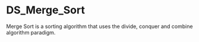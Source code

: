 # DS_Merge_Sort
Merge Sort is a sorting algorithm that uses the divide, conquer and combine algorithm paradigm.
